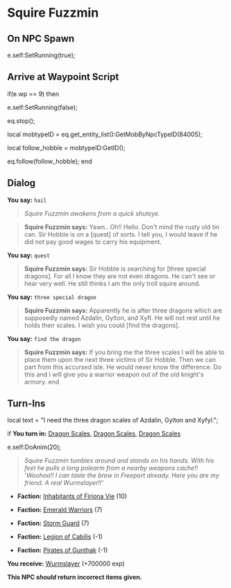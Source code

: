 # Squire Fuzzmin
## On NPC Spawn

 e.self:SetRunning(true);
## Arrive at Waypoint Script

if(e.wp == 9) then


e.self:SetRunning(false);


eq.stop();


local mobtypeID =  eq.get_entity_list():GetMobByNpcTypeID(84005);


local follow_hobble = mobtypeID:GetID();


eq.follow(follow_hobble);
end

## Dialog

**You say:** `hail`



>*Squire Fuzzmin awakens from a quick shuteye.*


>**Squire Fuzzmin says:** Yawn.. Oh!! Hello. Don't mind the rusty old tin can. Sir Hobble is on a [quest] of sorts. I tell you, I would leave if he did not pay good wages to carry his equipment.

**You say:** `quest`



>**Squire Fuzzmin says:** Sir Hobble is searching for [three special dragons]. For all I know they are not even dragons. He can't see or hear very well. He still thinks I am the only troll squire around.

**You say:** `three special dragon`



>**Squire Fuzzmin says:** Apparently he is after three dragons which are supposedly named Azdalin, Gylton, and Xyfl. He will not rest until he holds their scales. I wish you could [find the dragons].

**You say:** `find the dragon`



>**Squire Fuzzmin says:** If you bring me the three scales I will be able to place them upon the next three victims of Sir Hobble. Then we can part from this accursed isle. He would never know the difference. Do this and I will give you a warrior weapon out of the old knight's armory.
end

## Turn-Ins



local text = "I need the three dragon scales of Azdalin, Gylton and Xyfyl.";


if **You turn in:** [Dragon Scales](/item/12950), [Dragon Scales](/item/12951), [Dragon Scales](/item/12952)



e.self:DoAnim(20);


>*Squire Fuzzmin tumbles around and stands on his hands. With his feet he pulls a long polearm from a nearby weapons cache!! 'Woohoo!! I can taste the brew in Freeport already. Here you are my friend. A real Wurmslayer!!'*


* __Faction:__ [Inhabitants of Firiona Vie](/faction/248) (10)


* __Faction:__ [Emerald Warriors](/faction/326) (7)



* __Faction:__ [Storm Guard](/faction/312) (7)


* __Faction:__ [Legion of Cabilis](/faction/441) (-1)


* __Faction:__ [Pirates of Gunthak](/faction/313) (-1)


 **You receive:**  [Wurmslayer](/item/5057) (+700000 exp)

**This NPC *should* return incorrect items given.**













